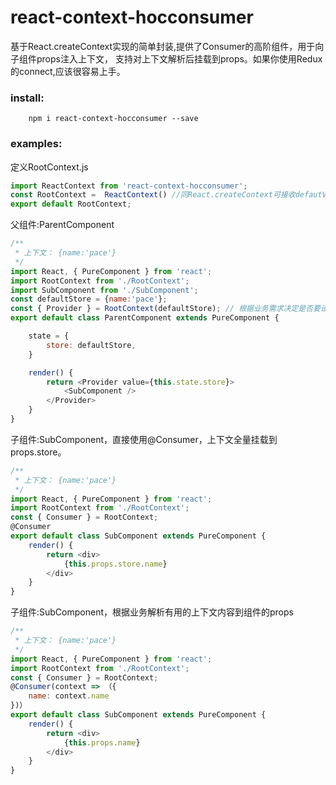 # react-context-hocconsumer

基于React.createContext实现的简单封装,提供了Consumer的高阶组件，用于向子组件props注入上下文，
支持对上下文解析后挂载到props。如果你使用Redux的connect,应该很容易上手。

### install:
```
    npm i react-context-hocconsumer --save
```


### examples:

定义RootContext.js
```javascript  
import ReactContext from 'react-context-hocconsumer';
const RootContext =  ReactContext() //同React.createContext可接收defautValue
export default RootContext;
```

父组件:ParentComponent
```javascript  
/**
 * 上下文： {name:'pace'} 
 */
import React, { PureComponent } from 'react';
import RootContext from './RootContext';
import SubComponent from './SubComponent';
const defaultStore = {name:'pace'};
const { Provider } = RootContext(defaultStore); // 根据业务需求决定是否要设置默认值
export default class ParentComponent extends PureComponent {

    state = {
        store: defaultStore,
    }

    render() {
        return <Provider value={this.state.store}>
            <SubComponent /> 
        </Provider>
    }
}
```

子组件:SubComponent，直接使用@Consumer，上下文全量挂载到props.store。
```javascript  
/**
 * 上下文： {name:'pace'} 
 */
import React, { PureComponent } from 'react';
import RootContext from './RootContext';
const { Consumer } = RootContext;
@Consumer
export default class SubComponent extends PureComponent {
    render() {
        return <div>
            {this.props.store.name}
        </div>
    }
}
```

子组件:SubComponent，根据业务解析有用的上下文内容到组件的props
```javascript  
/**
 * 上下文： {name:'pace'} 
 */
import React, { PureComponent } from 'react';
import RootContext from './RootContext';
const { Consumer } = RootContext;
@Consumer(context => （{
    name: context.name  
})）    
export default class SubComponent extends PureComponent {
    render() {
        return <div>
            {this.props.name}
        </div>
    }
}
```

